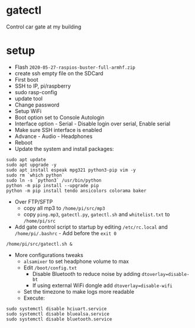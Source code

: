 # gatectl
Control car gate at my building

# setup
* Flash `2020-05-27-raspios-buster-full-armhf.zip`
* create ssh empty file on the SDCard
* First boot
* SSH to IP, pi/raspberry
* sudo rasp-config
* update tool
* Change password
* Setup WiFi
* Boot option set to Console Autologin
* Interface option - Serial - Disable login over serial, Enable serial
* Make sure SSH interface is enabled
* Advance - Audio - Headphones
* Reboot
* Update the system and install packages:
```
sudo apt update
sudo apt upgrade -y
sudo apt install espeak mpg321 python3-pip vim -y
sudo rm `which python`
sudo ln -s `python3` /usr/bin/python
python -m pip install --upgrade pip
python -m pip install tendo ansicolors colorama baker
```
* Over FTP/SFTP
    * copy all mp3 to `/home/pi/src/mp3`
    * copy `ping.mp3`, `gatectl.py`, `gatectl.sh` and `whitelist.txt` to `/home/pi/src`
* Add gate control script to startup by editing `/etc/rc.local` and `/home/pi/.bashrc` - Add before the `exit 0`
```
/home/pi/src/gatectl.sh &
```
* More configurations tweaks
    * `alsamixer` to set headphone volume to max
    * Edit `/boot/config.txt`
        * Disable Bluetooth to reduce noise by adding ```dtoverlay=disable-bt```
        * If using external WiFi dongle add ```dtoverlay=disable-wifi```
    * Set the timezone to make logs more readable
    * Execute:
```
sudo systemctl disable hciuart.service
sudo systemctl disable bluealsa.service
sudo systemctl disable bluetooth.service
````


